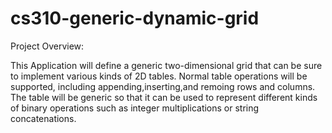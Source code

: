 # cs310-generic-dynamic-grid

Project Overview:

This Application will define a generic two-dimensional grid that can be sure to implement various 
kinds of 2D tables. Normal table operations will be supported, including appending,inserting,and
remoing rows and columns. The table will be generic so that it can be used to represent different 
kinds of binary operations such as integer multiplications or string concatenations.
